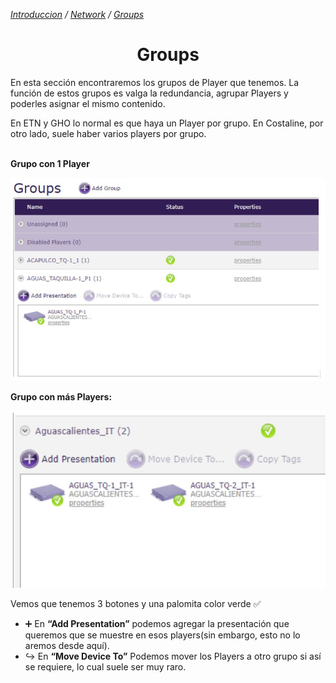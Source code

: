 *[Introduccion](../../introduccion.mkd) / [Network](network.mkd) / [Groups](./network-groups.mkd)*
<h1 align="center"> Groups </h1>

En esta sección encontraremos los grupos de Player que tenemos.
La función de estos grupos es valga la redundancia, agrupar Players y poderles asignar el mismo contenido.

En ETN y GHO lo normal es que haya un Player por grupo. En Costaline, por otro lado, suele haber varios players por grupo.<br><br>

**Grupo con 1 Player**

<p align="center"><img src="../../img/network-grupo-1player.jpg"/></p>

**Grupo con más Players:**

<p align="center"><img src="../../img/network-grupo-varios-players.jpg"/></p>

Vemos que tenemos 3 botones y una palomita color verde :white_check_mark:

* :heavy_plus_sign: En **“Add Presentation”** podemos agregar la presentación que queremos que se muestre en esos players(sin embargo, esto no lo aremos desde aquí).
* :arrow_right_hook: En **“Move Device To”** Podemos mover los Players a otro grupo si así se requiere, lo cual suele ser muy raro.